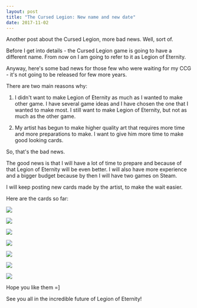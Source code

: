 ```yaml
---
layout: post
title: "The Cursed Legion: New name and new date"
date: 2017-11-02
---
```


Another post about the Cursed Legion, more bad news.
Well, sort of.

Before I get into details - the Cursed Legion game is going to have a different name.
From now on I am going to refer to it as Legion of Eternity.

Anyway, here's some bad news for those few who were waiting for my CCG - it's not going to be released for few more years.

There are two main reasons why:

1) I didn't want to make Legion of Eternity as much as I wanted to make other game.
I have several game ideas and I have chosen the one that I wanted to make most.
I still want to make Legion of Eternity, but not as much as the other game.

2) My artist has begun to make higher quality art that requires more time and more preparations to make.
I want to give him more time to make good looking cards.

So, that's the bad news.

The good news is that I will have a lot of time to prepare and because of that Legion of Eternity will be even better.
I will also have more experience and a bigger budget because by then I will have two games on Steam.

I will keep posting new cards made by the artist, to make the wait easier.

Here are the cards so far:

![](https://i.gjcdn.net/data/fireside/posts/4/243/297493/media/word+of+taul-cqmncnzj.png)

![](https://i.gjcdn.net/data/fireside/posts/4/243/297493/media/valysk-rcarhwfp.png)

![](https://i.gjcdn.net/data/fireside/posts/4/243/297493/media/shambling+pilgrim-didaemxh.png)

![](https://i.gjcdn.net/data/fireside/posts/4/243/297493/media/paragon+of+existence-wbdjc4ix.png)

![](https://i.gjcdn.net/data/fireside/posts/4/243/297493/media/gladiossa-rdkrtxft.png)

![](https://i.gjcdn.net/data/fireside/posts/4/243/297493/media/ezarim+animate-dauz3nxu.png)

![](https://n3b6p5n5.ssl.hwcdn.net/data/fireside/posts/4/243/297493/media/endor+axius-crmizts6.png)

Hope you like them =]

See you all in the incredible future of Legion of Eternity!
